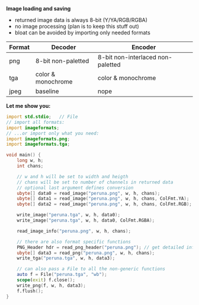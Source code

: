**Image loading and saving**
- returned image data is always 8-bit (Y/YA/RGB/RGBA)
- no image processing (plan is to keep this stuff out)
- bloat can be avoided by importing only needed formats

| Format | Decoder            | Encoder                           |
| ---    | ---                | ---                               |
| png    | 8-bit non-paletted | 8-bit non-interlaced non-paletted |
| tga    | color & monochrome | color & monochrome                |
| jpeg   | baseline           | nope                              |

**Let me show you:**
```D
import std.stdio;   // File
// import all formats:
import imageformats;
// ...or import only what you need:
import imageformats.png;
import imageformats.tga;

void main() {
    long w, h;
    int chans;

    // w and h will be set to width and heigth
    // chans will be set to number of channels in returned data
    // optional last argument defines conversion
    ubyte[] data0 = read_image("peruna.png", w, h, chans);
    ubyte[] data1 = read_image("peruna.png", w, h, chans, ColFmt.YA);
    ubyte[] data2 = read_image("peruna.png", w, h, chans, ColFmt.RGB);

    write_image("peruna.tga", w, h, data0);
    write_image("peruna.tga", w, h, data0, ColFmt.RGBA);

    read_image_info("peruna.png", w, h, chans);

    // there are also format specific functions
    PNG_Header hdr = read_png_header("peruna.png"); // get detailed info
    ubyte[] data3 = read_png("peruna.png", w, h, chans);
    write_tga("peruna.tga", w, h, data3);

    // can also pass a File to all the non-generic functions
    auto f = File("peruna.tga", "wb");
    scope(exit) f.close();
    write_png(f, w, h, data3);
    f.flush();
}
```
